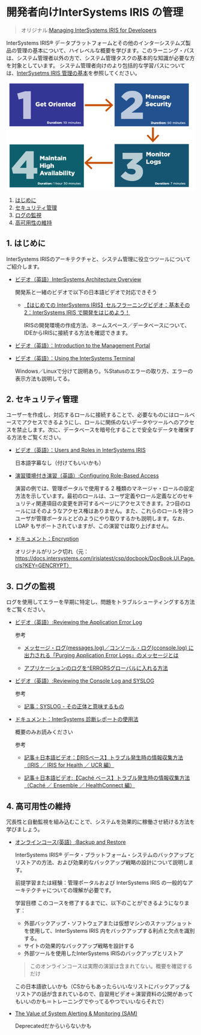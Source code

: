 # 開発者向けInterSystems IRIS の管理

> オリジナル:[Managing InterSystems IRIS for Developers](https://learning.intersystems.com/course/view.php?id=1971)

InterSystems IRIS® データプラットフォームとその他のインターシステムズ製品の管理の基本について、ハイレベルな概要を学びます。このラーニング・パスは、システム管理者以外の方で、システム管理タスクの基本的な知識が必要な方を対象としています。
システム管理者向けのより包括的な学習パスについては、[InterSysetms IRIS 管理の基本](/IRISManagementBasics.md)を参照してください。

![](/assets/ManagingIRISforDeveloper.png)

1. [はじめに](#1-はじめに)
2. [セキュリティ管理](#2-セキュリティ管理)
3. [ログの監視](#3-ログの監視)
4. [高可用性の維持](#4-高可用性の維持)

## 1. はじめに
InterSystems IRISのアーキテクチャと、システム管理に役立つツールについてご紹介します。

- [ビデオ（英語）InterSystems Architecture Overview](https://learning.intersystems.com/course/view.php?name=Architecture%20Overview)

    開発系と一緒のビデオで以下の日本語ビデオで対応できそう
    - [【はじめての InterSystems IRIS】セルフラーニングビデオ：基本その2：InterSystems IRIS で開発をはじめよう！](https://jp.community.intersystems.com/node/478601)
        
        IRISの開発環境の作成方法、ネームスペース／データベースについて、IDEからIRISに接続する方法を確認できます。


- [ビデオ（英語）：Introduction to the Management Portal](https://learning.intersystems.com/enrol/index.php?id=1322)

- [ビデオ（英語）：Using the InterSystems Terminal](https://learning.intersystems.com/enrol/index.php?id=1433)

    Windows／Linuxで分けて説明あり。%Statusのエラーの取り方、エラーの表示方法も説明してる。

## 2. セキュリティ管理

ユーザーを作成し、対応するロールに接続することで、必要なものにはロールベースでアクセスできるようにし、ロールに関係のないデータやツールへのアクセスを禁止します。次に、データベースを暗号化することで安全なデータを確保する方法をご覧ください。

- [ビデオ（英語）：Users and Roles in InterSystems IRIS](https://learning.intersystems.com/course/view.php?name=Users%20Roles%20IRIS)

    日本語字幕なし（付けてもいいかも）

- [演習環境付き演習（英語）:Configuring Role-Based Access](https://learning.intersystems.com/enrol/index.php?id=2157)

    演習の例では、管理ポータルで使用する 2 種類のマネージャ・ロールの設定方法を示しています。最初のロールは、ユーザ定義やロール定義などのセキュリティ関連項目の変更を許可するページにアクセスできます。2つ目のロールにはそのようなアクセス権はありません。また、これらのロールを持つユーザが管理ポータルとどのようにやり取りするかも説明します。なお、LDAP もサポートされていますが、この演習では取り上げません。

- [ドキュメント：Encryption](https://docs.intersystems.com/irislatest/csp/docbook/DocBook.UI.Page.cls?KEY=ROARS_encrypt)

    オリジナルがリンク切れ（元：https://docs.intersystems.com/irislatest/csp/docbook/DocBook.UI.Page.cls?KEY=GENCRYPT）

## 3. ログの監視
ログを使用してエラーを早期に特定し、問題をトラブルシューティングする方法をご覧ください。

- [ビデオ（英語）:Reviewing the Application Error Log](https://learning.intersystems.com/enrol/index.php?id=1131)

    参考
    - [メッセージ・ログ(messages.log)／コンソール・ログ(cconsole.log) に出力される「Purging Application Error Logs」のメッセージとは](https://jp.community.intersystems.com/node/508271)

    - [アプリケーションのログを^ERRORSグローバルに入れる方法](https://jp.community.intersystems.com/node/508466)

- [ビデオ（英語）:Reviewing the Console Log and SYSLOG](https://learning.intersystems.com/course/view.php?id=1133)

    参考
    - [記事：SYSLOG - その正体と意味するもの](https://jp.community.intersystems.com/node/492146)

- [ドキュメント：InterSystems 診断レポートの使用法](https://docs.intersystems.com/irislatestj/csp/docbook/DocBook.UI.Page.cls?KEY=GCM_diagnostic)

    概要のみお読みください

    参考
    - [記事＋日本語ビデオ：【IRISベース】トラブル発生時の情報収集方法（IRIS ／ IRIS for Health ／ UCR 編）](https://jp.community.intersystems.com/node/489511)

    - [記事＋日本語ビデオ:【Caché ベース】トラブル発生時の情報収集方法（Caché ／ Ensemble ／ HealthConnect 編）](https://jp.community.intersystems.com/node/489516)


## 4. 高可用性の維持
冗長性と自動監視を組み込むことで、システムを効果的に稼働させ続ける方法を学びましょう。

- [オンラインコース(英語）:Backup and Restore](https://learning.intersystems.com/course/view.php?name=Backup%20and%20Restore)

    InterSystems IRIS® データ・プラットフォーム・システムのバックアップとリストアの方法、および効果的なバックアップ戦略の設計について説明します。

    前提学習または経験：管理ポータルおよび InterSystems IRIS の一般的なアーキテクチャについての理解が必要です。
   
    学習目標 このコースを修了するまでに、以下のことができるようになります：

    - 外部バックアップ・ソフトウェアまたは仮想マシンのスナップショットを使用して、InterSystems IRIS 内をバックアップする利点と欠点を識別する。
    - サイトの効果的なバックアップ戦略を設計する
    - 外部ツールを使用したInterSystems IRISのバックアップとリストア

    >このオンラインコースは実際の演習は含まれてない。概要を確認するだけ

    この日本語欲しいかも（CSからもあったらいいなリストにバックアップ＆リストアの話が含まれているので、自習用ビデオ＋演習資料の公開があってもいいのかも＝トレーニングでやってるやつでいいならそれで）

- [The Value of System Alerting & Monitoring (SAM)](https://learning.intersystems.com/course/view.php?id=1496)

    Deprecatedだからいらないかも